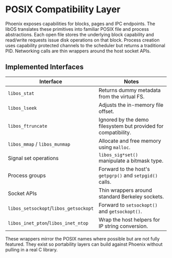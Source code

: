 # POSIX Compatibility Layer

Phoenix exposes capabilities for blocks, pages and IPC endpoints.
The libOS translates these primitives into familiar POSIX file and
process abstractions.  Each open file stores the underlying block
capability and read/write requests issue disk operations on that block.
Process creation uses capability protected channels to the scheduler but
returns a traditional PID.  Networking calls are thin wrappers around
the host socket APIs.

## Implemented Interfaces
| Interface | Notes |
|-----------|----------------------------------------------|
| `libos_stat` | Returns dummy metadata from the virtual FS. |
| `libos_lseek` | Adjusts the in-memory file offset. |
| `libos_ftruncate` | Ignored by the demo filesystem but provided for compatibility. |
| `libos_mmap` / `libos_munmap` | Allocate and free memory using `malloc`. |
| Signal set operations | `libos_sig*set()` manipulate a bitmask type. |
| Process groups | Forward to the host's `getpgrp()` and `setpgid()` calls. |
| Socket APIs | Thin wrappers around standard Berkeley sockets. |
| `libos_setsockopt`/`libos_getsockopt` | Forward to `setsockopt()` and `getsockopt()`. |
| `libos_inet_pton`/`libos_inet_ntop` | Wrap the host helpers for IP string conversion. |


These wrappers mirror the POSIX names where possible but are not fully
featured.  They exist so portability layers can build against Phoenix
without pulling in a real C library.
